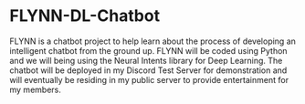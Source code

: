 # FLYNN-DL-Chatbot
FLYNN is a chatbot project to help learn about the process of developing an intelligent chatbot from the ground up. FLYNN will be coded using Python and we will being using the Neural Intents library for Deep Learning. The chatbot will be deployed in my Discord Test Server for demonstration and will eventually be residing in my public server to provide entertainment for my members.
